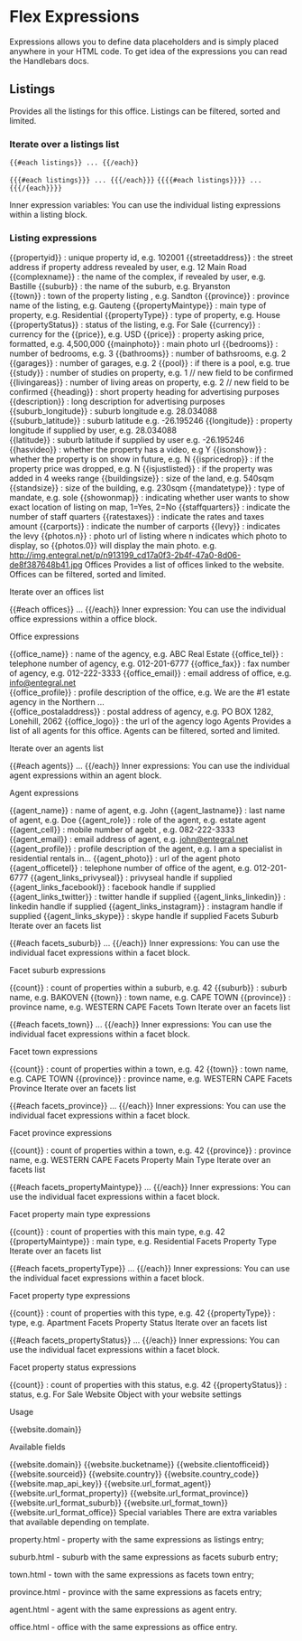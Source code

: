 # Flex Expressions #
Expressions allows you to define data placeholders and is simply placed anywhere in your HTML code. To get idea of the expressions you can read the Handlebars docs.

## Listings ##
Provides all the listings for this office. Listings can be filtered, sorted and limited.


### Iterate over a listings list ###
`{{#each listings}} ... {{/each}}`

`{{{#each listings}}} ... {{{/each}}}`
`{{{{#each listings}}}} ... {{{/{each}}}}`


Inner expression variables: You can use the individual listing expressions within a listing block.

### Listing expressions ###

{{propertyid}} : unique property id, e.g. 102001
{{streetaddress}} : the street address if property address revealed by user, e.g. 12 Main Road
{{complexname}} : the name of the complex, if revealed by user, e.g. Bastille
{{suburb}} :  the name of the suburb, e.g. Bryanston  
{{town}} : town of the property listing , e.g. Sandton
{{province}} : province name of the listing, e.g. Gauteng
{{propertyMaintype}} : main type of property, e.g. Residential
{{propertyType}} : type of property, e.g. House
{{propertyStatus}} : status of the listing, e.g. For Sale
{{currency}} : currency for the {{price}}, e.g. USD
{{price}} : property asking price, formatted, e.g. 4,500,000
{{mainphoto}} : main photo url
{{bedrooms}} : number of bedrooms, e.g. 3
{{bathrooms}} : number of bathsrooms, e.g. 2
{{garages}} : number of garages, e.g. 2
{{pool}} : if there is a pool, e.g. true
{{study}} : number of studies on property, e.g. 1 // new field to be confirmed
{{livingareas}} : number of living areas on property, e.g. 2 // new field to be confirmed
{{heading}} : short property heading for advertising purposes
{{description}} : long description for advertising purposes
{{suburb_longitude}} : suburb longitude e.g. 28.034088  
{{suburb_latitude}} : suburb latitude e.g.  ‎-26.195246
{{longitude}} : property longitude if supplied by user, e.g. 28.034088  
{{latitude}} : suburb latitude if supplied by user e.g.  ‎-26.195246
{{hasvideo}} : whether the property has a video, e.g Y
{{isonshow}} : whether the property is on show in future, e.g. N
{{ispricedrop}} : if the property price was dropped, e.g. N
{{isjustlisted}} : if the property was added in 4 weeks range
{{buildingsize}} : size of the land, e.g. 540sqm
{{standsize}} : size of the building, e.g. 230sqm
{{mandatetype}} : type of mandate, e.g. sole
{{showonmap}} : indicating whether user wants to show exact location of listing on map, 1=Yes, 2=No
{{staffquarters}} : indicate the number of staff quarters
{{ratestaxes}} : indicate the rates and taxes amount
{{carports}} : indicate the number of carports
{{levy}} : indicates the levy
{{photos.n}} : photo url of listing where n indicates which photo to display, so {{photos.0}} will display the main photo.  e.g.  http://img.entegral.net/p/n913199_cd17a0f3-2b4f-47a0-8d06-de8f387648b41.jpg 
Offices
Provides a list of offices linked to the website. Offices can be filtered, sorted and limited.



Iterate over an offices list

{{#each offices}} ... {{/each}}
Inner expression: You can use the individual office expressions within a office block.



Office expressions

{{office_name}} : name of the agency, e.g. ABC Real Estate
{{office_tel}} : telephone number of agency, e.g. 012-201-6777
{{office_fax}} : fax number of agency, e.g. 012-222-3333
{{office_email}} :  email address of office, e.g. info@entegral.net  
{{office_profile}} :  profile description of the office, e.g. We are the #1 estate agency in the Northern ...  
{{office_postaladdress}} :  postal address of agency, e.g. PO BOX 1282, Lonehill, 2062
{{office_logo}} :  the url of the agency logo
Agents
Provides a list of all agents for this office. Agents can be filtered, sorted and limited.



Iterate over an agents list

{{#each agents}} ... {{/each}}
Inner expressions: You can use the individual agent expressions within an agent block.



Agent expressions

{{agent_name}} : name of agent, e.g. John 
{{agent_lastname}} : last name of agent, e.g. Doe
{{agent_role}} : role of the agent, e.g. estate agent
{{agent_cell}} : mobile number of agebt , e.g. 082-222-3333
{{agent_email}} :  email address of agent, e.g. john@entegral.net  
{{agent_profile}} :  profile description of the agent, e.g. I am a specialist in residential rentals in...
{{agent_photo}} :  url of the agent photo
{{agent_officetel}} : telephone number of office of the agent, e.g. 012-201-6777
{{agent_links_privyseal}} : privyseal handle if supplied
{{agent_links_facebookl}} : facebook handle if supplied
{{agent_links_twitter}} : twitter handle if supplied
{{agent_links_linkedin}} : linkedin handle if supplied
{{agent_links_instagram}} : instagram handle if supplied
{{agent_links_skype}} : skype handle if supplied
Facets Suburb
Iterate over an facets list

{{#each facets_suburb}} ... {{/each}}
Inner expressions: You can use the individual facet expressions within a facet block.



Facet suburb expressions

{{count}} : count of properties within a suburb, e.g. 42 
{{suburb}} : suburb name, e.g. BAKOVEN
{{town}} : town name, e.g. CAPE TOWN
{{province}} : province name, e.g. WESTERN CAPE
Facets Town
Iterate over an facets list

{{#each facets_town}} ... {{/each}}
Inner expressions: You can use the individual facet expressions within a facet block.



Facet town expressions

{{count}} : count of properties within a town, e.g. 42 
{{town}} : town name, e.g. CAPE TOWN
{{province}} : province name, e.g. WESTERN CAPE
Facets Province
Iterate over an facets list

{{#each facets_province}} ... {{/each}}
Inner expressions: You can use the individual facet expressions within a facet block.



Facet province expressions

{{count}} : count of properties within a town, e.g. 42 
{{province}} : province name, e.g. WESTERN CAPE
Facets Property Main Type
Iterate over an facets list

{{#each facets_propertyMaintype}} ... {{/each}}
Inner expressions: You can use the individual facet expressions within a facet block.



Facet property main type expressions

{{count}} : count of properties with this main type, e.g. 42 
{{propertyMaintype}} : main type, e.g. Residential
Facets Property Type
Iterate over an facets list

{{#each facets_propertyType}} ... {{/each}}
Inner expressions: You can use the individual facet expressions within a facet block.



Facet property type expressions

{{count}} : count of properties with this type, e.g. 42 
{{propertyType}} : type, e.g. Apartment
Facets Property Status
Iterate over an facets list

{{#each facets_propertyStatus}} ... {{/each}}
Inner expressions: You can use the individual facet expressions within a facet block.



Facet property status expressions

{{count}} : count of properties with this status, e.g. 42 
{{propertyStatus}} : status, e.g. For Sale
Website
Object with your website settings

Usage

{{website.domain}}


Available fields

{{website.domain}}
{{website.bucketname}}
{{website.clientofficeid}}
{{website.sourceid}}
{{website.country}}
{{website.country_code}}
{{website.map_api_key}}
{{website.url_format_agent}}
{{website.url_format_property}}
{{website.url_format_province}}
{{website.url_format_suburb}}
{{website.url_format_town}}
{{website.url_format_office}}
Special variables
There are extra variables that available depending on template. 

property.html - property with the same expressions as listings entry;

suburb.html - suburb with the same expressions as facets suburb entry;

town.html - town with the same expressions as facets town entry;

province.html - province with the same expressions as facets entry;

agent.html - agent with the same expressions as agent entry.

office.html - office with the same expressions as office entry.
